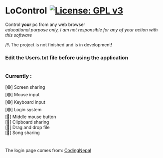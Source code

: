 # LoControl [![License: GPL v3](https://img.shields.io/badge/License-GPLv3-blue.svg)](https://www.gnu.org/licenses/gpl-3.0)
Control **your** pc from any web browser <br>
*educational purpose only, I am not responsible for any of your action with this software*

/!\ The project is not finished and is in development!

### Edit the Users.txt file before using the application

#


### Currently :
[🟢] Screen sharing <br>
[🟢] Mouse input <br>
[🟢] Keyboard input <br>
[🟢] Login system <br>
[🔴] Middle mouse button <br>
[🔴] Clipboard sharing <br>
[🔴] Drag and drop file <br>
[🔴] Song sharing <br>

#

The login page comes from: <a href="https://www.youtube.com/watch?v=eeHqZeJ9Vqc">CodingNepal</a>
